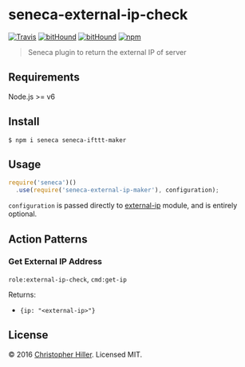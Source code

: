 # seneca-external-ip-check

[![Travis](https://img.shields.io/travis/boneskull/seneca-external-ip-check.svg?maxAge=2592000?style=flat-square)](https://travis-ci.org/boneskull/seneca-external-ip-check) [![bitHound](https://img.shields.io/bithound/dependencies/github/boneskull/seneca-external-ip-check.svg?maxAge=2592000?style=flat-square)](https://www.bithound.io/github/boneskull/seneca-external-ip-check) [![bitHound](https://img.shields.io/bithound/devDependencies/github/boneskull/seneca-external-ip-check.svg?maxAge=2592000?style=flat-square)](https://www.bithound.io/github/boneskull/seneca-external-ip-check) [![npm](https://img.shields.io/npm/v/seneca-external-ip-check.svg?maxAge=2592000?style=flat-square)](https://www.npmjs.com/package/seneca-external-ip-check)

> Seneca plugin to return the external IP of server

## Requirements

Node.js >= v6

## Install

```shell
$ npm i seneca seneca-ifttt-maker
```

## Usage

```js
require('seneca')()
  .use(require('seneca-external-ip-maker'), configuration);
```

`configuration` is passed directly to [external-ip](https://www.npmjs.com/package/external-ip) module, and is entirely optional.

## Action Patterns

### Get External IP Address

`role:external-ip-check`, `cmd:get-ip`

Returns:
- `{ip: "<external-ip>"}`

## License

© 2016 [Christopher Hiller](https://boneskull.com).  Licensed MIT.
